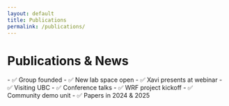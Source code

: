 ```yaml
---
layout: default
title: Publications
permalink: /publications/
---
```


<div class="page__header">
  <h1>Publications & News</h1>
</div>

<div class="section">
- ✅ Group founded  
- ✅ New lab space open  
- ✅ Xavi presents at webinar  
- ✅ Visiting UBC  
- ✅ Conference talks  
- ✅ WRF project kickoff  
- ✅ Community demo unit  
- ✅ Papers in 2024 & 2025  
</div>
